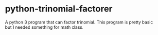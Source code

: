 # python-trinomial-factorer
A python 3 program that can factor trinomial. This program is pretty basic but I needed something for math class. 
